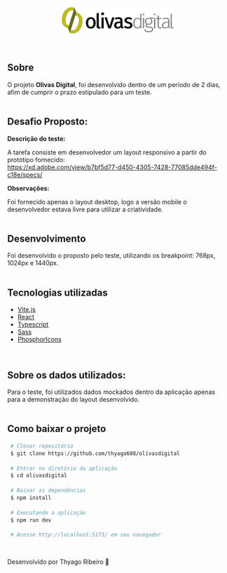 <p align="center">
 <img src="/public/images/logo.png" alt="olivas digital" />
</p>
<br>

## Sobre

O projeto **Olivas Digital**, foi desenvolvido dentro de um período de 2 dias, afim de cumprir o prazo estipulado para um teste. <br><br>

## Desafio Proposto:

**Descrição do teste:**

A tarefa consiste em desenvolvedor um layout responsivo a partir do protótipo fornecido:<br>
https://xd.adobe.com/view/b7bf5d77-d450-4305-7428-77085dde494f-c18e/specs/

**Observações:**

Foi fornecido apenas o layout desktop, logo a versão mobile o desenvolvedor estava livre para utilizar a criatividade.<br><br>

## Desenvolvimento

Foi desenvolvido o proposto pelo teste, utilizando os breakpoint: 768px, 1024px e 1440px.<br><br>

## Tecnologias utilizadas

- [Vite.js](https://vitejs.dev/)
- [React](https://pt-br.reactjs.org/)
- [Typescript](https://www.typescriptlang.org/)
- [Sass](https://sass-lang.com/)
- [PhosphorIcons](https://phosphoricons.com/)

<br>

## Sobre os dados utilizados:

Para o teste, foi utilizados dados mockados dentro da aplicação apenas para a demonstração do layout desenvolvido.<br><br>

## Como baixar o projeto

```bash
 # Clonar repositório
 $ git clone https://github.com/thyago608/olivasdigital

 # Entrar no diretório da aplicação
 $ cd olivasdigital

 # Baixar as dependências
 $ npm install
    
 # Executando a aplicação
 $ npm run dev
 
 # Acesse http://localhost:5173/ em seu navegador

```
<br>

Desenvolvido por Thyago Ribeiro 👋
